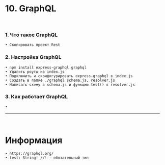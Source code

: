 # 10. GraphQL
&emsp;  
### 1. Что такое GraphQL
	• Скопировать проект Rest

### 2. Настройка GraphQL
	• npm install express-graphql graphql
	• Удалить роуты из index.js
	• Подключить и сконфигурировать express-graphql в index.js
	• Создать в папке ./graphql schema.js, resolver.js
	• Написать схему в schema.js и функцию test() в resolver.js

### 3. Как работает GraphQL
	•

***
&emsp;
# Информация  
	• https://graphql.org/
	• test: String! //! - обязательный тип